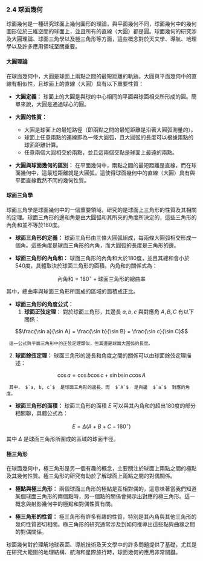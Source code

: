 ### 2.4 球面幾何

球面幾何是一種研究球面上幾何圖形的理論，與平面幾何不同，球面幾何中的幾何圖形位於三維空間的球面上，並且所有的直線（大圓）都是圓。球面幾何的研究涉及大圓理論、球面三角學以及極三角形等方面，這些概念對於天文學、導航、地理學以及許多應用領域至關重要。

#### 大圓理論

在球面幾何中，大圓是球面上兩點之間的最短距離的軌跡。大圓與平面幾何中的直線有相似性，且球面上的直線（大圓）具有以下重要性質：

- **大圓定義：** 球面上的大圓是與球的中心相同的平面與球面相交所形成的圓。簡單來說，大圓是通過球心的圓。

- **大圓的性質：**
  - 大圓是球面上的最短路徑（即兩點之間的最短距離是沿著大圓弧測量的）。
  - 球面上任意兩點的連線即為一條大圓弧，且大圓弧的長度可以根據兩點的球面距離計算。
  - 任意兩個大圓相交於兩點，並且這兩個交點是球面上最遠的兩點。

- **大圓與球面幾何的區別：** 在平面幾何中，兩點之間的最短距離是直線，而在球面幾何中，這最短距離就是大圓弧。這使得球面幾何中的直線（大圓）具有與平面直線截然不同的幾何性質。

#### 球面三角學

球面三角學是球面幾何中的一個重要領域，研究的是球面上三角形的性質及其相關的定理。球面三角形的邊和角是由大圓弧和其所夾的角度所決定的，這些三角形的內角和並不等於180度。

- **球面三角形的定義：** 球面三角形由三條大圓弧組成，每兩條大圓弧相交形成一個角。這些角度是球面三角形的內角，而大圓弧的長度是三角形的邊。

- **球面三角形的內角和：** 球面三角形的內角和大於180度，並且其總和會小於540度，具體取決於球面三角形的面積。內角和的關係式為：
  
```math
\text{內角和} = 180^\circ + \text{球面三角形的總曲率}
```

  其中，總曲率與球面三角形所圍成的區域的面積成正比。

- **球面三角形的角度公式：**
  1. **球面正弦定理：** 對於球面三角形，其邊長  $`a, b, c`$  與對應角  $`A, B, C`$  有以下關係：
     
```math
\frac{\sin a}{\sin A} = \frac{\sin b}{\sin B} = \frac{\sin c}{\sin C}
```

     這一公式與平面三角形中的正弦定理類似，但其邊是球面大圓弧的長度。

  2. **球面餘弦定理：** 球面三角形的邊長和角度之間的關係可以由球面餘弦定理描述：
     
```math
\cos a = \cos b \cos c + \sin b \sin c \cos A
```

     其中， $`a, b, c`$  是球面三角形的邊長，而  $`A`$  是與邊  $`a`$  對應的角度。

- **球面三角形的面積：** 球面三角形的面積  $`E`$  可以與其內角和的超出180度的部分相關聯，具體公式為：
  
```math
E = \Delta (A + B + C - 180^\circ)
```

  其中  $`\Delta`$  是球面三角形所圍成的區域的球面半徑。

#### 極三角形

在球面幾何中，極三角形是另一個有趣的概念，主要關注於球面上兩點之間的極點及其幾何性質。極三角形的研究有助於了解球面上兩點之間的對偶關係。

- **極點與極三角形：** 兩個球面三角形的極點是互相對偶的，這意味著當我們知道某個球面三角形的兩個點時，另一個點的關係會揭示出對應的極三角形。這一概念與射影幾何中的極點和對偶性質有關。

- **極三角形的性質：** 極三角形有許多有趣的性質，特別是其內角與其他三角形的幾何性質密切相關。極三角形的研究通常涉及到如何推導出這些點與曲線之間的對偶關係。

球面幾何對於理解地球表面、導航技術及天文學中的許多問題提供了基礎，尤其是在研究大範圍的地理結構、航海和星際旅行時，球面幾何的應用非常關鍵。
